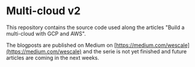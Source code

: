 # Multi-cloud v2

This repository contains the source code used along the articles "Build a multi-cloud with GCP and AWS".

The blogposts are published on Medium on [https://medium.com/wescale](https://medium.com/wescale) and the serie is not yet finished and future articles are coming in the next weeks.
